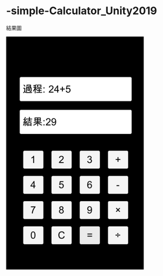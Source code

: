 # -simple-Calculator_Unity2019

結果圖

![image](https://github.com/gsp40213/-simple-Calculator_Unity2019/blob/main/Assets/ResultImage/ResultImage.png)
